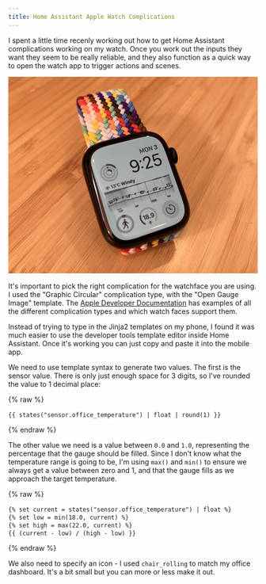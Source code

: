 ```yaml
---
title: Home Assistant Apple Watch Complications
---
```


I spent a little time recenly working out how to get Home Assistant complications working on my watch. Once you work out the inputs they want they seem to be really reliable, and they also function as a quick way to open the watch app to trigger actions and scenes.

![Apple Watch with Home Assistant Complication](/assets/images/posts/watch-complication.jpg)

It's important to pick the right complication for the watchface you are using. I used the "Graphic Circular" complication type, with the "Open Gauge Image" template. The [Apple Developer Documentation](https://developer.apple.com/design/human-interface-guidelines/complications#Circular) has examples of all the different complication types and which watch faces support them.

Instead of trying to type in the Jinja2 templates on my phone, I found it was much easier to use the developer tools template editor inside Home Assistant. Once it's working you can just copy and paste it into the mobile app.

We need to use template syntax to generate two values. The first is the sensor value. There is only just enough space for 3 digits, so I've rounded the value to 1 decimal place:

{% raw %}
```jinja
{{ states("sensor.office_temperature") | float | round(1) }}
```
{% endraw %}

The other value we need is a value between `0.0` and `1.0`, representing the percentage that the gauge should be filled. Since I don't know what the temperature range is going to be, I'm using `max()` and `min()` to ensure we always get a value between zero and 1, and that the gauge fills as we approach the target temperature.

{% raw %}
```jinja
{% set current = states("sensor.office_temperature") | float %}
{% set low = min(18.0, current) %}
{% set high = max(22.0, current) %}
{{ (current - low) / (high - low) }}
```
{% endraw %}

We also need to specify an icon - I used `chair_rolling` to match my office dashboard. It's a bit small but you can more or less make it out.